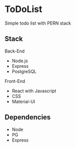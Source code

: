 # ToDoList
Simple todo list with PERN stack


## Stack
Back-End
- Node.js
- Express
- PostgreSQL

Front-End
- React with Javascript
- CSS
- Material-UI

## Dependencies
- Node
- PG
- Express



